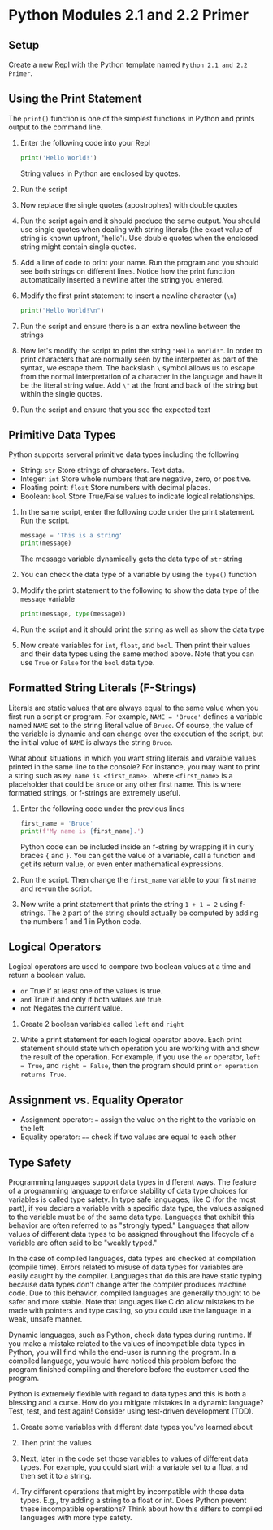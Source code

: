 # Python Modules 2.1 and 2.2 Primer

## Setup
Create a new Repl with the Python template named `Python 2.1 and 2.2 Primer`.

## Using the Print Statement
The `print()` function is one of the simplest functions in Python and prints output to the command line.

1. Enter the following code into your Repl

    ```python
    print('Hello World!')
    ```
    String values in Python are enclosed by quotes.
   
1. Run the script

1. Now replace the single quotes (apostrophes) with double quotes

1. Run the script again and it should produce the same output. You should use single quotes when dealing with string literals (the exact value of string is known upfront, 'hello'). Use double quotes when the enclosed string might contain single quotes.

1. Add a line of code to print your name. Run the program and you should see both strings on different lines. Notice how the print function automatically inserted a newline after the string you entered.

1. Modify the first print statement to insert a newline character (`\n`)

    ```python
    print("Hello World!\n")
    ```

1. Run the script and ensure there is a an extra newline between the strings

1. Now let's modify the script to print the string `"Hello World!"`. In order to print characters that are normally seen by the interpreter as part of the syntax, we escape them. The backslash `\` symbol allows us to escape from the normal interpretation of a character in the language and have it be the literal string value. Add `\"` at the front and back of the string but within the single quotes.

1. Run the script and ensure that you see the expected text

## Primitive Data Types
Python supports serveral primitive data types including the following

- String: `str` Store strings of characters. Text data.
- Integer: `int` Store whole numbers that are negative, zero, or positive.
- Floating point: `float` Store numbers with decimal places.
- Boolean: `bool` Store True/False values to indicate logical relationships.

1. In the same script, enter the following code under the print statement. Run the script.

    ```python
    message = 'This is a string'
    print(message)
    ```
    The message variable dynamically gets the data type of `str` string

1. You can check the data type of a variable by using the `type()` function

1. Modify the print statement to the following to show the data type of the `message` variable

    ```python
    print(message, type(message))
    ```

1. Run the script and it should print the string as well as show the data type

1. Now create variables for `int`, `float`, and `bool`. Then print their values and their data types using the same method above. Note that you can use `True` or `False` for the `bool` data type.

## Formatted String Literals (F-Strings)
Literals are static values that are always equal to the same value when you first run a script or program. For example, `NAME = 'Bruce'` defines a variable named `NAME` set to the string literal value of `Bruce`. Of course, the value of the variable is dynamic and can change over the execution of the script, but the initial value of `NAME` is always the string `Bruce`.

What about situations in which you want string literals and varaible values printed in the same line to the console? For instance, you may want to print a string such as `My name is <first_name>.` where `<first_name>` is a placeholder that could be `Bruce` or any other first name. This is where formatted strings, or f-strings are extremely useful.

1. Enter the following code under the previous lines

    ```python
    first_name = 'Bruce'
    print(f'My name is {first_name}.')
    ```
    Python code can be included inside an f-string by wrapping it in curly braces `{` and `}`. You can get the value of a variable, call a function and get its return value, or even enter mathematical expressions.

1. Run the script. Then change the `first_name` variable to your first name and re-run the script.

1. Now write a print statement that prints the string `1 + 1 = 2` using f-strings. The `2` part of the string should actually be computed by adding the numbers 1 and 1 in Python code.

## Logical Operators
Logical operators are used to compare two boolean values at a time and return a boolean value.

- `or` True if at least one of the values is true.
- `and` True if and only if both values are true.
- `not` Negates the current value.

1. Create 2 boolean variables called `left` and `right`

1. Write a print statement for each logical operator above. Each print statement should state which operation you are working with and show the result of the operation. For example, if you use the `or` operator, `left = True`, and `right = False`, then the program should print `or operation returns True`. 

## Assignment vs. Equality Operator
- Assignment operator: `=` assign the value on the right to the variable on the left
- Equality operator: `==` check if two values are equal to each other

## Type Safety
Programming languages support data types in different ways. The feature of a programming language to enforce stability of data type choices for variables is called type safety. In type safe languages, like C (for the most part), if you declare a variable with a specific data type, the values assigned to the variable must be of the same data type. Languages that exhibit this behavior are often referred to as "strongly typed." Languages that allow values of different data types to be assigned throughout the lifecycle of a variable are often said to be "weakly typed."

In the case of compiled languages, data types are checked at compilation (compile time). Errors related to misuse of data types for variables are easily caught by the compiler. Languages that do this are have static typing because data types don't change after the compiler produces machine code. Due to this behavior, compiled languages are generally thought to be safer and more stable. Note that languages like C do allow mistakes to be made with pointers and type casting, so you could use the language in a weak, unsafe manner.

Dynamic languages, such as Python, check data types during runtime. If you make a mistake related to the values of incompatible data types in Python, you will find while the end-user is running the program. In a compiled language, you would have noticed this problem before the program finished compiling and therefore before the customer used the program.

Python is extremely flexible with regard to data types and this is both a blessing and a curse. How do you mitigate mistakes in a dynamic language? Test, test, and test again! Consider using test-driven development (TDD).

1. Create some variables with different data types you've learned about

1. Then print the values

1. Next, later in the code set those variables to values of different data types. For example, you could start with a variable set to a float and then set it to a string.

1. Try different operations that might by incompatible with those data types. E.g., try adding a string to a float or int. Does Python prevent these incompatible operations? Think about how this differs to compiled languages with more type safety.
